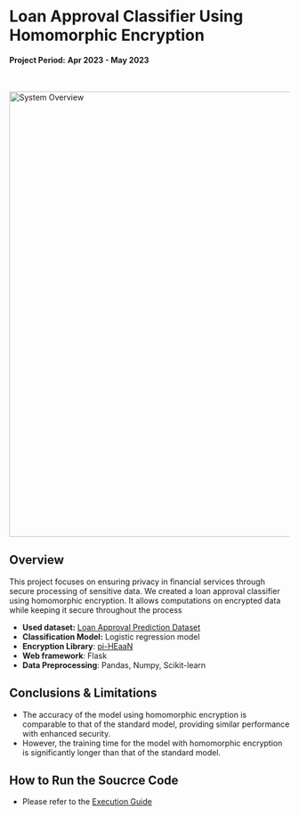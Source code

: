 # **Loan Approval Classifier Using Homomorphic Encryption**
**Project Period:** **Apr 2023 - May 2023**  <br><br><br>

<img src="https://github.com/user-attachments/assets/8a03ddc8-fe56-41a4-9c27-2cf011a84cad" alt="System Overview" width="800"/>


## Overview
This project focuses on ensuring privacy in financial services through secure processing of sensitive data. We created a loan approval classifier using homomorphic encryption. It allows computations on encrypted data while keeping it secure throughout the process

- **Used dataset:** [Loan Approval Prediction Dataset](https://www.kaggle.com/datasets/sonalisingh1411/loan-approval-prediction?resource=download&select=Training+Dataset.csv)
- **Classification Model:** Logistic regression model
- **Encryption Library**: [pi-HEaaN](https://pypi.org/project/pi-heaan/0.4.2/)
- **Web framework**: Flask 
- **Data Preprocessing**: Pandas, Numpy, Scikit-learn

## Conclusions & Limitations
- The accuracy of the model using homomorphic encryption is comparable to that of the standard model, providing similar performance with enhanced security.
- However, the training time for the model with homomorphic encryption is significantly longer than that of the standard model.

## How to Run the Soucrce Code
- Please refer to the [Execution Guide](https://github.com/jeonghyoan/Capstone-Design/blob/main/User%20Manual/User%20Manual.pdf) 





